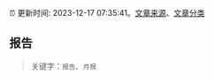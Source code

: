 :alarm_clock: 更新时间: 2023-12-17 07:35:41。[文章来源](/README.md)、[文章分类](/TAGS.md)

## 报告


> 关键字：`报告`、`月报`



